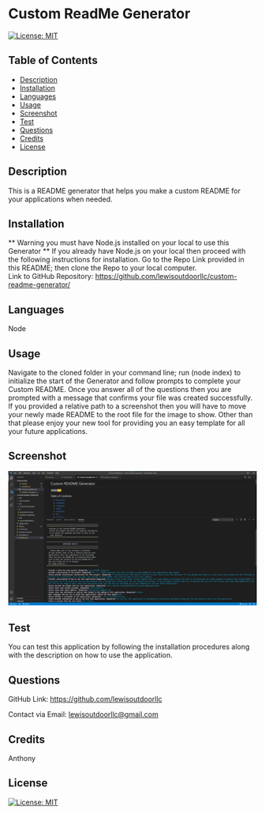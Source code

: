  
  # Custom ReadMe Generator 
  [![License: MIT](https://img.shields.io/badge/License-MIT-yellow.svg)](https://opensource.org/licenses/MIT)
  ## Table of Contents 
  
  * [Description](#description)
  * [Installation](#installation)
  * [Languages](#languages)
  * [Usage](#usage)
  * [Screenshot](#screenshot)
  * [Test](#test)
  * [Questions](#questions)
  * [Credits](#credits)
  * [License](#license)
  
  ## Description

  This is a README generator that helps you make a custom README for your applications when needed.
  
  ## Installation

  ** Warning you must have Node.js installed on your local to use this Generator ** If you already have Node.js on your local then proceed with the following instructions for installation. Go to the Repo Link provided in this README; then clone the Repo to your local computer.   
  Link to GitHub Repository: https://github.com/lewisoutdoorllc/custom-readme-generator/
  
  ## Languages
  
  Node
  
  ## Usage

  Navigate to the cloned folder in your command line; run (node index) to initialize the start of the Generator and follow prompts to complete your Custom README. Once you answer all of the questions then you are prompted with a message that confirms your file was created successfully. If you provided a relative path to a screenshot then you will have to move your newly made README to the root file for the image to show. Other than that please enjoy your new tool for providing you an easy template for all your future applications.

  ## Screenshot
    
  ![Custom ReadMe Generator](./pics/screenShotTest.png)

  ## Test

  You can test this application by following the installation procedures along with the description on how to use the application.

  ## Questions  

  GitHub Link: https://github.com/lewisoutdoorllc
  
  Contact via Email: lewisoutdoorllc@gmail.com

  ## Credits
  Anthony

  ## License
  [![License: MIT](https://img.shields.io/badge/License-MIT-yellow.svg)](https://opensource.org/licenses/MIT)
  
    
